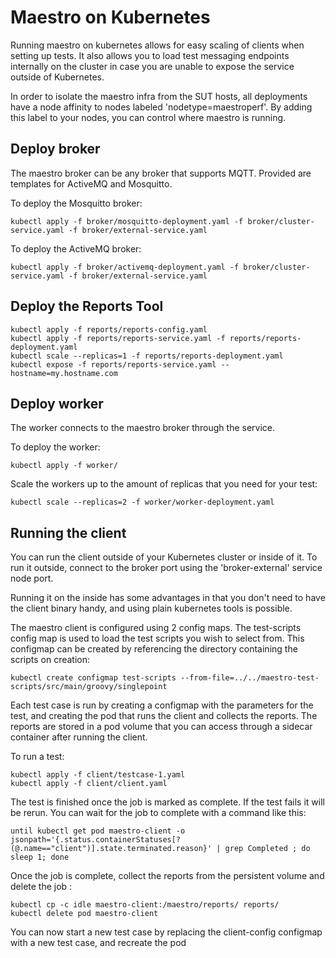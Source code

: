 # Maestro on Kubernetes

Running maestro on kubernetes allows for easy scaling of clients when setting up tests. It also
allows you to load test messaging endpoints internally on the cluster in case you are unable to
expose the service outside of Kubernetes.

In order to isolate the maestro infra from the SUT hosts, all deployments have a node affinity to
nodes labeled 'nodetype=maestroperf'. By adding this label to your nodes, you can control where
maestro is running.

## Deploy broker

The maestro broker can be any broker that supports MQTT. Provided are templates for ActiveMQ and
Mosquitto.

To deploy the Mosquitto broker:

    kubectl apply -f broker/mosquitto-deployment.yaml -f broker/cluster-service.yaml -f broker/external-service.yaml

To deploy the ActiveMQ broker:

    kubectl apply -f broker/activemq-deployment.yaml -f broker/cluster-service.yaml -f broker/external-service.yaml

## Deploy the Reports Tool

    kubectl apply -f reports/reports-config.yaml
    kubectl apply -f reports/reports-service.yaml -f reports/reports-deployment.yaml
    kubectl scale --replicas=1 -f reports/reports-deployment.yaml
    kubectl expose -f reports/reports-service.yaml --hostname=my.hostname.com

## Deploy worker

The worker connects to the maestro broker through the service.

To deploy the worker:

    kubectl apply -f worker/

Scale the workers up to the amount of replicas that you need for your test: 

    kubectl scale --replicas=2 -f worker/worker-deployment.yaml

## Running the client

You can run the client outside of your Kubernetes cluster or inside of it. To run it outside,
connect to the broker port using the 'broker-external' service node port.

Running it on the inside has some advantages in that you don't need to have the client binary handy,
and using plain kubernetes tools is possible.

The maestro client is configured using 2 config maps. The test-scripts config map is used to load
the test scripts you wish to select from. This configmap can be created by referencing the directory
containing the scripts on creation:

    kubectl create configmap test-scripts --from-file=../../maestro-test-scripts/src/main/groovy/singlepoint

Each test case is run by creating a configmap with the parameters for the test, and creating the pod
that runs the client and collects the reports. The reports are stored in a pod volume that
you can access through a sidecar container after running the client.

To run a test:

    kubectl apply -f client/testcase-1.yaml
    kubectl apply -f client/client.yaml

The test is finished once the job is marked as complete. If the test fails it will be rerun. You can wait for the job to complete with a command like this:

    until kubectl get pod maestro-client -o jsonpath='{.status.containerStatuses[?(@.name=="client")].state.terminated.reason}' | grep Completed ; do sleep 1; done
    
Once the job is complete, collect the reports from the persistent volume and delete the job :

    kubectl cp -c idle maestro-client:/maestro/reports/ reports/
    kubectl delete pod maestro-client

You can now start a new test case by replacing the client-config configmap with a new test case, and
recreate the pod
